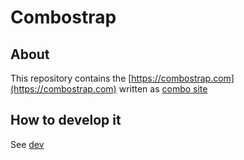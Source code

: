 # Combostrap

## About

This repository contains the [https://combostrap.com](https://combostrap.com) 
written as [combo site](https://combostrap.com/admin/combostrap-website-yfi22ewn) 


## How to develop it

See [dev](docs/dev.md)